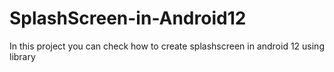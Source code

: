 # SplashScreen-in-Android12

In this project you can check how to create splashscreen in android 12 using library
